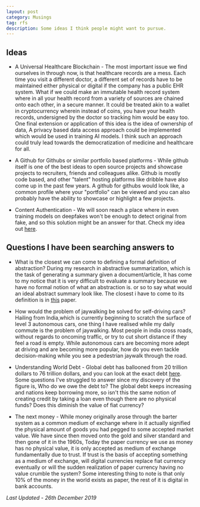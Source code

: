 ```yaml
---
layout: post
category: Musings
tag: rfs
description: Some ideas I think people might want to pursue.
---
```


## Ideas

  - A Universal Healthcare Blockchain - The most important issue we find ourselves in through now, is that healthcare records are a mess. Each time you visit a different doctor, a different set of records have to be maintained either physical or digital if the company has a public EHR system. What if we could make an immutable health record system where in all your health record from a variety of sources are chained onto each other, in a secure manner. It could be treated akin to a wallet in cryptocurrency wherein instead of coins, you have your health records, undersigned by the doctor so tracking him would be easy too. One final extension or application of this idea is the idea of ownership of data, A privacy based data access approach could be implemented which would be used in training AI models. I think such an approach could truly lead towards the democratization of medicine and healthcare for all. 

  - A Github for Githubs or similar portfolio based platforms - While github itself is one of the best ideas to open source projects and showcase projects to recruiters, friends and colleagues alike. Github is mostly code based, and other "talent" hosting platforms like dribble have also come up in the past few years. A github for githubs would look like, a common profile where your "portfolio" can be viewed and you can also probably have the ability to showcase or highlight a few projects. 

  - Content Authentication - We will soon reach a place where in even training models on deepfakes won't be enough to detect original from fake, and so this solution might be an answer for that. Check my idea out [here](https://github.com/Shashi456/Projects-and-courses/blob/master/ConAuth/Readme.md).


## Questions I have been searching answers to

  - What is the closest we can come to defining a formal definition of abstraction? During my research in abstractive summarization, which is the task of generating a summary given a document/article, It has come to my notice that it is very difficult to evaluate a summary because we have no formal notion of what an abstraction is. or so to say what would an ideal abstract summary look like. The closest i have to come to its definition is in [this](https://arxiv.org/abs/1801.08991) paper. 

  - How would the problem of jaywalking be solved for self-driving cars? Hailing from India,which is currently beginning to scratch the surface of level 3 autonomous cars, one thing I have realised while my daily commute is the problem of jaywalking. Most people in india cross roads, without regards to oncoming traffic, or try to cut short distance if they feel a road is empty. While autonomous cars are becoming more adept at driving and are becoming more popular, how do you even tackle decision-making while you see a pedestrian jaywalk through the road. 

  -  Understanding World Debt - Global debt has ballooned from 20 trillion dollars to 76 trillion dollars, and you can look at the exact debt [here](https://commodity.com/debt-clock/). Some questions I've struggled to answer since my discovery of the figure is, Who do we owe the debt to? The global debt keeps increasing and nations keep borrowing more, so isn't this the same notion of creating credit by taking a loan even though there are no physical funds? Does this diminish the value of fiat currency? 

  - The next money - While money originally arose through the barter system as a common medium of exchange where in it actually signified the physical amount of goods you had pegged to some accepted market value. We have since then moved onto the gold and silver standard and then gone of it in the 1960s, Today the paper currency we use as money has no physical value, it is only accepted as medium of exchange fundamentally due to trust. If trust is the basis of accepting something as a medium of exchange, will digital currencies replace fiat currency eventually or will the sudden realization of paper currency having no value crumble the system? Some interesting thing to note is that only 10% of the money in the world exists as paper, the rest of it is digital in bank accounts. 



<em>Last Updated - 26th December 2019 </em>